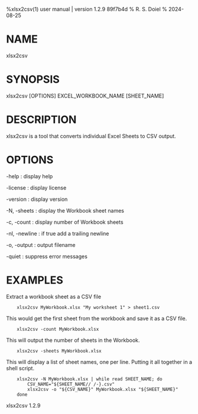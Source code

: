 %xlsx2csv(1) user manual | version 1.2.9 89f7b4d
% R. S. Doiel
% 2024-08-25

# NAME

xlsx2csv

# SYNOPSIS

xlsx2csv [OPTIONS] EXCEL_WORKBOOK_NAME [SHEET_NAME]

# DESCRIPTION

xlsx2csv is a tool that converts individual Excel Sheets to CSV output.

# OPTIONS

-help
: display help

-license
: display license

-version
: display version

-N, -sheets
: display the Workbook sheet names

-c, -count
: display number of Workbook sheets

-nl, -newline
: if true add a trailing newline

-o, -output
: output filename

-quiet
: suppress error messages


# EXAMPLES

Extract a workbook sheet as a CSV file

~~~
    xlsx2csv MyWorkbook.xlsx "My worksheet 1" > sheet1.csv
~~~

This would get the first sheet from the workbook and save it as a CSV file.

~~~
    xlsx2csv -count MyWorkbook.xlsx
~~~


This will output the number of sheets in the Workbook.

~~~
    xlsx2csv -sheets MyWorkbook.xlsx
~~~

This will display a list of sheet names, one per line.
Putting it all together in a shell script.

~~~
	xlsx2csv -N MyWorkbook.xlsx | while read SHEET_NAME; do
    	CSV_NAME="${SHEET_NAME// /-}.csv"
    	xlsx2csv -o "${CSV_NAME}" MyWorkbook.xlsx "${SHEET_NAME}" 
	done
~~~

xlsx2csv 1.2.9



